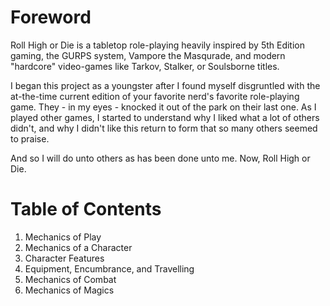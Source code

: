# Foreword
Roll High or Die is a tabletop role-playing heavily inspired by 5th Edition gaming, the GURPS system, Vampore the Masqurade, and modern "hardcore" video-games like Tarkov, Stalker, or Soulsborne titles.

I began this project as a youngster after I found myself disgruntled with the at-the-time current edition of your favorite nerd's favorite role-playing game. They - in my eyes - knocked it out of the park on their last one. As I played other games, I started to understand why I liked what a lot of others didn't, and why I didn't  like this return to form that so many others seemed to praise.

And so I will do unto others as has been done unto me. Now, Roll High or Die.

# Table of Contents

1. Mechanics of Play
2. Mechanics of a Character 
3. Character Features
4. Equipment, Encumbrance, and Travelling
5. Mechanics of Combat
6. Mechanics of Magics
